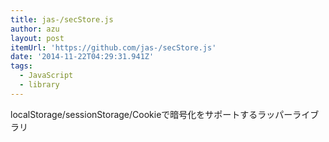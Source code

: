 ```yaml
---
title: jas-/secStore.js
author: azu
layout: post
itemUrl: 'https://github.com/jas-/secStore.js'
date: '2014-11-22T04:29:31.941Z'
tags:
  - JavaScript
  - library
---
```

localStorage/sessionStorage/Cookieで暗号化をサポートするラッパーライブラリ
